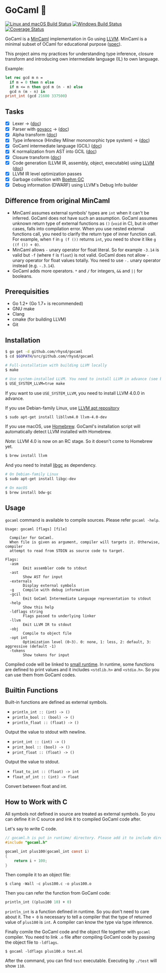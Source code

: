 GoCaml :camel:
==============
[![Linux and macOS Build Status][]][Travis CI]
[![Windows Build Status][]][Appveyor]
[![Coverage Status][]][Coveralls]

GoCaml is a [MinCaml][] implementation in Go using [LLVM][]. MinCaml is a minimal subset of OCaml for educational purpose ([spec][MinCaml spec]).

This project aims my practices for understanding type inference, closure transform and introducing own intermediate language (IL) to own language.

Example:

```ocaml
let rec gcd m n =
  if m = 0 then n else
  if m <= n then gcd m (n - m) else
  gcd n (m - n) in
print_int (gcd 21600 337500)
```

## Tasks

- [x] Lexer -> ([doc][lexer doc])
- [x] Parser with [goyacc][] -> ([doc][parser doc])
- [x] Alpha transform ([doc][alpha transform doc])
- [x] Type inference (Hindley Milner monomorphic type system) -> ([doc][typing doc])
- [x] GoCaml intermediate language (GCIL) ([doc][gcil doc])
- [x] K normalization from AST into GCIL ([doc][gcil doc])
- [x] Closure transform ([doc][closure doc])
- [x] Code generation (LLVM IR, assembly, object, executable) using [LLVM][] ([doc][codegen doc])
- [x] LLVM IR level optimization passes
- [x] Garbage collection with [Boehm GC][]
- [x] Debug information (DWARF) using LLVM's Debug Info builder

## Difference from original MinCaml

- MinCaml assumes external symbols' types are `int` when it can't be inferred. GoCaml does not have such an assumption.
  GoCaml assumes unknown return type of external functions as `()` (`void` in C), but in other cases, falls into compilation error.
  When you use nested external functions call, you need to clarify the return type of inner function call. For example, when `f` in
  `g (f ())` returns `int`, you need to show it like `g ((f ()) + 0)`.
- MinCaml allows `-` unary operator for float literal. So for example `-3.14` is valid but `-f` (where `f` is `float`) is not valid.
  GoCaml does not allow `-` unary operator for float values totally. You need to use `-.` unary operator instead (e.g. `-.3.14`).
- GoCaml adds more operators. `*` and `/` for integers, `&&` and `||` for booleans.

## Prerequisities

- Go 1.2+ (Go 1.7+ is recommended)
- GNU make
- Clang
- cmake (for building LLVM)
- Git

## Installation

```sh
$ go get -d github.com/rhysd/gocaml
$ cd $GOPATH/src/github.com/rhysd/gocaml

# Full-installation with building LLVM locally
$ make

# Use system-installed LLVM. You need to install LLVM in advance (see below)
$ USE_SYSTEM_LLVM=true make
```

If you want to use `USE_SYSTEM_LLVM`, you need to install LLVM 4.0.0 in advance.

If you use Debian-family Linux, use [LLVM apt repository][]

```sh
$ sudo apt-get install libllvm4.0 llvm-4.0-dev
```

If you use macOS, use [Homebrew][]. GoCaml's installation script will automatically detect LLVM
installed with Homebrew.

*Note:* LLVM 4.0 is now on an RC stage. So it doesn't come to Homebrew yet.

```sh
$ brew install llvm
```

And you need to install [libgc][] as dependency.

```sh
# On Debian-family Linux
$ sudo apt-get install libgc-dev

# On macOS
$ brew install bdw-gc
```

## Usage

`gocaml` command is available to compile sources. Please refer `gocaml -help`.

```
Usage: gocaml [flags] [file]

  Compiler for GoCaml.
  When file is given as argument, compiler will targets it. Otherwise, compiler
  attempt to read from STDIN as source code to target.

Flags:
  -asm
    	Emit assembler code to stdout
  -ast
    	Show AST for input
  -externals
    	Display external symbols
  -g	Compile with debug information
  -gcil
    	Emit GoCaml Intermediate Language representation to stdout
  -help
    	Show this help
  -ldflags string
    	Flags passed to underlying linker
  -llvm
    	Emit LLVM IR to stdout
  -obj
    	Compile to object file
  -opt int
    	Optimization level (0~3). 0: none, 1: less, 2: default, 3: aggressive (default -1)
  -tokens
    	Show tokens for input
```

Compiled code will be linked to [small runtime][]. In runtime, some functions are defined to print values and it includes
`<stdlib.h>` and `<stdio.h>`. So you can use them from GoCaml codes.

## Builtin Functions

Built-in functions are defined as external symbols.

- `println_int :: (int) -> ()`
- `println_bool :: (bool) -> ()`
- `println_float :: (float) -> ()`

Output the value to stdout with newline.

- `print_int :: (int) -> ()`
- `print_bool :: (bool) -> ()`
- `print_float :: (float) -> ()`

Output the value to stdout.

- `float_to_int :: (float) -> int`
- `float_of_int :: (int) -> float`

Convert between float and int.

## How to Work with C

All symbols not defined in source are treated as external symbols. So you can define it in C source and link it to compiled GoCaml
code after.

Let's say to write C code.

```c
// gocaml.h is put in runtime/ directory. Please add it to include directory path.
#include "gocaml.h"

gocaml_int plus100(gocaml_int const i)
{
    return i + 100;
}
```

Then compile it to an object file:

```
$ clang -Wall -c plus100.c -o plus100.o
```

Then you can refer the function from GoCaml code:

```ml
println_int ((plus100 10) + 0)
```

`println_int` is a function defined in runtime. So you don't need to care about it.
The `+ 0` is necessary to tell a compiler that the type of returned value of `plus100` is `int`. A compiler can know the type
via type inference.

Finally comile the GoCaml code and the object file together with `gocaml` compiler. You need to link `.o` file after compiling
GoCaml code by passing the object file to `-ldflags`.
```
$ gocaml -ldflags plus100.o test.ml
```

After the command, you can find `test` executable. Executing by `./test` will show `110`.

[MinCaml]: https://github.com/esumii/min-caml
[goyacc]: https://github.com/cznic/goyacc
[LLVM]: http://llvm.org/
[Linux and macOS Build Status]: https://travis-ci.org/rhysd/gocaml.svg?branch=master
[Travis CI]: https://travis-ci.org/rhysd/gocaml
[lexer doc]: https://godoc.org/github.com/rhysd/gocaml/lexer
[parser doc]: https://godoc.org/github.com/rhysd/gocaml/parser
[typing doc]: https://godoc.org/github.com/rhysd/gocaml/typing
[alpha transform doc]: https://godoc.org/github.com/rhysd/gocaml/alpha
[gcil doc]: https://godoc.org/github.com/rhysd/gocaml/gcil
[closure doc]: https://godoc.org/github.com/rhysd/gocaml/closure
[codegen doc]: https://godoc.org/github.com/rhysd/gocaml/codegen
[MinCaml spec]: http://esumii.github.io/min-caml/paper.pdf
[Boehm GC]: https://github.com/ivmai/bdwgc
[Coverage Status]: https://coveralls.io/repos/github/rhysd/gocaml/badge.svg
[Coveralls]: https://coveralls.io/github/rhysd/gocaml
[Windows Build Status]: https://ci.appveyor.com/api/projects/status/7lfewhhjg57nek2v/branch/master?svg=true
[Appveyor]: https://ci.appveyor.com/project/rhysd/gocaml/branch/master
[small runtime]: ./runtime/gocamlrt.c
[LLVM apt repository]: http://apt.llvm.org/
[Homebrew]: https://brew.sh/index.html
[libgc]: https://www.hboehm.info/gc/
